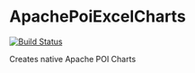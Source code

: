 # ApachePoiExcelCharts

[![Build Status](https://travis-ci.org/ionutdobre/apachepoiexcelcharts.svg?branch=master)](https://travis-ci.org/ionutdobre/apachepoiexcelcharts)

Creates native Apache POI Charts
